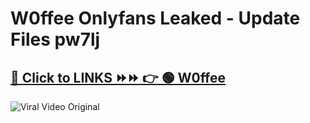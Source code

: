 
 # W0ffee Onlyfans Leaked - Update Files pw7lj

## <h2><a href="https://clipsfans.com/W0ffee&ref=git">🔗 Click to LINKS ⏩⏩ 👉 🟢 W0ffee </a></h2>

<a href="https://clipsfans.com/W0ffee&ref=git" rel="nofollow" data-target="animated-image.originalLink"><img src="https://i.ibb.co.com/xMMVF88/686577567.gif" alt="Viral Video Original" style="max-width: 100%; display: inline-block;" data-target="animated-image.originalImage"></a>

